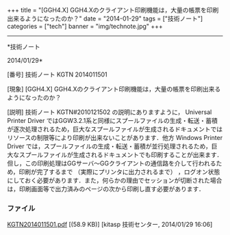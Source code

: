 ﻿+++
title = "[GGH4.X] GGH4.Xのクライアント印刷機能は，大量の帳票を印刷出来るようになったのか？"
date = "2014-01-29"
tags = ["技術ノート"]
categories = ["tech"]
banner = "img/technote.jpg"
+++

-----------------------------------------------------------------------------------------------------------------------------

*技術ノート

2014/01/29*


[番号]
技術ノート KGTN 2014011501

[現象]
[GGH4.X]
GGH4.Xのクライアント印刷機能は，大量の帳票を印刷出来るようになったのか？

[説明]
技術ノート KGTN#2010121502 の説明にありますように， Universal Printer
Driver
ではGGW3.2.1系と同様にスプールファイルの生成・転送・蓄積が逐次処理されるため，巨大なスプールファイルが生成されるドキュメントではリソースの制限等により印刷が出来ないことがあります．他方
Windows Printer Driver
では，スプールファイルの生成・転送・蓄積が並行処理されるため，巨大なスプールファイルが生成されるドキュメントでも印刷することが出来ます．但し，この印刷処理はGGサーバ～GGクライアントの通信路を介して行われるため，印刷が完了するまで
（実際にプリンタに出力されるまで）
，ログオン状態にしておく必要があります．また，何らかの理由でセッションが切断された場合は，印刷画面等で出力済みのページの次から印刷し直す必要があります．


### ファイル

 
 


[KGTN2014011501.pdf](http://techreport.kitasp.net/attachments/download/1482/KGTN2014011501.pdf)
 [(58.9 KB)] [kitasp 技術センター, 2014/01/29
16:06]


 


 

